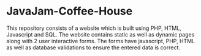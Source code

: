 # JavaJam-Coffee-House
This repository consists of a website which is built using PHP, HTML, Javascript and SQL. The website contains static as well as dynamic pages along with 2 user interactive forms. The forms have javascript, PHP, HTML as well as database validations to ensure the entered data is correct.
